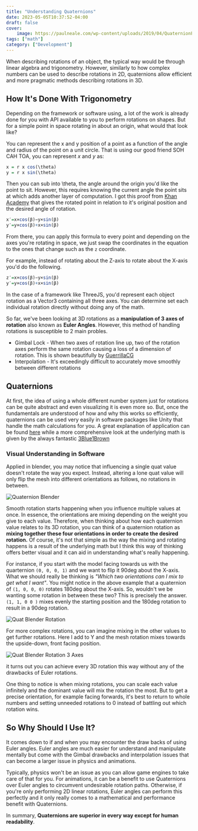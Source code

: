 ```yaml
---
title: "Understanding Quaternions"
date: 2023-05-05T10:37:52-04:00
draft: false
cover:
    image: https://paulneale.com/wp-content/uploads/2019/04/QuaternionFormula-768x132.jpg
tags: ["math"]
category: ["Development"]
---
```


When describing rotations of an object, the typical way would be through linear algebra and trigonometry. However, similarly to how complex numbers can be used to describe rotations in 2D, quaternions allow efficient and more pragmatic methods describing rotations in 3D.

## How It's Done With Trigonometry

Depending on the framework or software using, a lot of the work is already done for you with API available to you to perform rotations on shapes. But for a simple point in space rotating in about an origin, what would that look like?

You can represent the x and y position of a point as a function of the angle and radius of the point on a unit circle. That is using our good friend SOH CAH TOA, you can represent *x* and *y* as:

```R
x = r x cos(\theta)
y = r x sin(\theta)
```

Then you can sub into \theta, the angle around the origin you'd like the point to sit.
However, this requires knowing the current angle the point sits at which adds another layer of computation. I got this proof from [Khan Academy](https://www.khanacademy.org/computing/computer-programming/programming-games-visualizations/programming-3d-shapes/a/rotating-3d-shapes) that gives the rotated point in relation to it's original position and the desired angle of rotation.

```R
x′=x×cos(β)−y×sin(β)
y′=y×cos(β)+x×sin(β)
```

From there, you can apply this formula to every point and depending on the axes you're rotating in space, we just swap the coordinates in the equation to the ones that change such as the `z` coordinate.

For example, instead of rotating about the Z-axis to rotate about the X-axis you'd do the following.

```R
z′=x×cos(β)−y×sin(β)
y′=y×cos(β)+x×sin(β)
```

In the case of a framework like ThreeJS, you'd represent each object rotation as a Vector3 containing all three axes. You can determine set each individual rotation directly without doing any of the math.

So far, we've been looking at 3D rotations as a **manipulation of 3 axes of rotation** also known as **Euler Angles**. However, this method of handling rotations is susceptible to 2 main probles.

- Gimbal Lock - When two axes of rotation line up, two of the rotation axes perform the same rotation causing a loss of a dimension of rotation. This is shown beautifully by [GuerrillaCG](https://www.youtube.com/watch?v=zc8b2Jo7mno)
- Interpolation - It's exceedingly difficult to accurately move smoothly between different rotations

## Quaternions

At first, the idea of using a whole different number system just for rotations can be quite abstract and even visualizing it is even more so. But, once the fundamentals are understood of how and why this works so efficiently, quaternions can be used very easily in software packages like Unity that handle the math calculations for you. A great explanation of application can be found [here](https://www.youtube.com/watch?v=1yoFjjJRnLY) while a more comprehensive look at the underlying math is given by the always fantastic [3Blue1Brown](https://www.youtube.com/watch?v=d4EgbgTm0Bg)

### Visual Understanding in Software

Applied in blender, you may notice that influencing a single quat value doesn't rotate the way you expect. Instead, altering a lone quat value will only flip the mesh into different orientations as follows, no rotations in between.

![Quaternion Blender](/img/dev/quat_blender.png)

Smooth rotation starts happening when you influence multiple values at once. In essence, the orientations are mixing depending on the weight you give to each value. Therefore, when thinking about how each quaternion value relates to its 3D rotation, you can think of a quaternion rotation as **mixing together these four orientations in order to create the desired rotation.** Of course, it's not that simple as the way the mixing and rotating happens is a result of the underlying math but I think this way of thinking offers better visual and it can aid in understanding what's really happening.

For instance, if you start with the model facing towards us with the quarternion `(0, 0, 0, 1)` and we want to flip it 90deg about the X-axis. What we should really be thinking is *"Which two orientations can I mix to get what I want"*. You might notice in the above example that a quaternion of `(1, 0, 0, 0)` rotates 180deg about the X-axis. So, wouldn't we be wanting some rotation in between these two? This is precisely the answer. `(1, 1, 0 0 )` mixes evenly the starting position and the 180deg rotation to result in a 90deg rotation.

![Quat Blender Rotation](/img/dev/quat_blender_rotation.gif)

For more complex rotations, you can imagine mixing in the other values to get further rotations. Here I add to Y and the mesh rotation mixes towards the upside-down, front facing position.

![Quat Blender Rotation 3 Axes](/img/dev/quat_blender_rotation2.gif)

it turns out you can achieve every 3D rotation this way without any of the drawbacks of Euler rotations.

One thing to notice is when mixing rotations, you can scale each value infinitely and the dominant value will mix the rotation the most. But to get a precise orientation, for example facing forwards, it's best to return to whole numbers and setting unneeded rotations to 0 instead of battling out which rotation wins.

## So Why Should I Use It?

It comes down to if and when you may encounter the draw backs of using Euler angles. Euler angles are much easier for understand and manipulate mentally but come with the Gimbal drawbacks and interpolation issues that can become a larger issue in physics and animations.

Typically, physics won't be an issue as you can allow game engines to take care of that for you. For animations, it can be a benefit to use Quaternions over Euler angles to circumvent undesirable rotation paths. Otherwise, if you're only performing 2D linear rotations, Euler angles can perform this perfectly and it only really comes to a mathematical and performance benefit with Quaternions.

In summary, **Quaternions are superior in every way except for human readability**.
